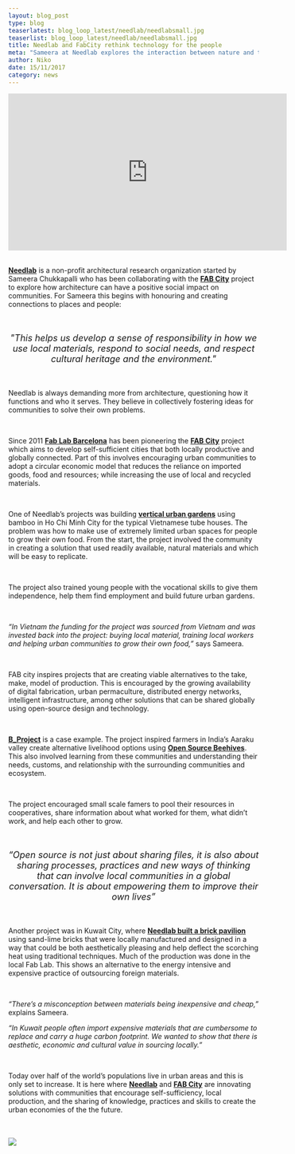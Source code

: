 ```yaml
---
layout: blog_post
type: blog
teaserlatest: blog_loop_latest/needlab/needlabsmall.jpg
teaserlist: blog_loop_latest/needlab/needlabsmall.jpg
title: Needlab and FabCity rethink technology for the people
meta: "Sameera at Needlab explores the interaction between nature and technology, between traditional craftsmanship and digital fabrication in empowering communities."
author: Niko
date: 15/11/2017 
category: news
---
```


<iframe width="560" height="315" src="https://www.youtube.com/embed/hFul3QGqmDk?rel=0" frameborder="0" allowfullscreen></iframe>
<br><br>

<p><strong><a href="http://www.needlab.org/" target="blank">Needlab</a></strong> is a non-profit architectural research organization started by Sameera Chukkapalli who has been collaborating with the <strong><a href="http://fab.city/about/" target="blank">FAB City</a></strong> project to explore how architecture can have a positive social impact on communities. For Sameera this begins with honouring and creating connections to places and people:</p>

<br>

<p style="font-size:18px;text-align:center;"><em>"This helps us develop a sense of responsibility in how we use local materials, respond to social needs, and respect cultural heritage and the environment."</em></p>

<br>

<p>Needlab is always demanding more from architecture, questioning how it functions and who it serves. They believe in collectively fostering ideas for communities to solve their own problems.</p>

<br>

<p>Since 2011 <strong><a href="http://fablabbcn.org/" target="blank">Fab Lab Barcelona</a></strong> has been pioneering the <strong><a href="http://fab.city/" target="blank">FAB City</a></strong> project which aims to develop self-sufficient cities that both locally productive and globally connected. Part of this involves encouraging urban communities to adopt a circular economic model that reduces the reliance on imported goods, food and resources; while increasing the use of local and recycled materials.</p>

<br>

<p>One of Needlab’s projects was building <strong><a href="https://tuoitre.vn/nha-rau-bang-tre-va-co-tranh-giua-sai-gon-cua-co-gai-an-20170917153840948.htm" target="blank">vertical urban gardens</a></strong> using bamboo in Ho Chi Minh City for the typical Vietnamese tube houses. The problem was how to make use of extremely limited urban spaces for people to grow their own food. From the start, the project involved the community in creating a solution that used readily available, natural materials and which will be easy to replicate.</p>

<br>

<p>The project also trained young people with the vocational skills to give them independence, help them find employment and build future urban gardens.</p>

<br>

<p><em>“In Vietnam the funding for the project was sourced from Vietnam and was invested back into the project: buying local material, training local workers and helping urban communities to grow their own food,”</em> says Sameera.</p>

<br>

<p>FAB city inspires projects that are creating viable alternatives to the take, make, model of production. This is encouraged by the growing availability of digital fabrication, urban permaculture, distributed energy networks, intelligent infrastructure, among other solutions that can be shared globally using open-source design and technology.</p>

<br>

<p><strong><a href="http://fablabbcn.org/news/2017/08/28/B_project.html" target="blank">B_Project</a></strong> is a case example. The project inspired farmers in India’s Aaraku valley create alternative livelihood options using <strong><a href="https://www.osbeehives.com/" target="blank">Open Source Beehives</a></strong>. This also involved learning from these communities and understanding their needs, customs, and relationship with the surrounding communities and ecosystem.</p>

<br>

<p>The project encouraged small scale famers to pool their resources in cooperatives, share information about what worked for them, what didn’t work, and help each other to grow.</p>

<br>

<p style="font-size:18px;text-align:center;"><em>“Open source is not just about sharing files, it is also about sharing processes, practices and new ways of thinking that can involve local communities in a global conversation. It is about empowering them to improve their own lives”</em></p>

<br>

<p>Another project was in Kuwait City, where <strong><a href="http://www.needlab.org/needlab_kuwait-matters" target="blank">Needlab built a brick pavilion</a></strong> using sand-lime bricks that were locally manufactured and designed in a way that could be both aesthetically pleasing and help deflect the scorching heat using traditional techniques. Much of the production was done in the local Fab Lab. This shows an alternative to the energy intensive and expensive practice of outsourcing foreign materials.
</p>

<br>

<p><em>“There’s a misconception between materials being inexpensive and cheap,” </em>explains Sameera.</p>

<p><em>“In Kuwait people often import expensive materials that are cumbersome to replace and carry a huge carbon footprint. We wanted to show that there is aesthetic, economic and cultural value in sourcing locally.” </em></p>

<br>

<p>Today over half of the world’s populations live in urban areas and this is only set to increase. It is here where <strong><a href="http://www.needlab.org/" target="blank">Needlab</a></strong> and <strong><a href="http://fab.city/about/" target="blank">FAB City</a></strong> are innovating solutions with communities that encourage self-sufficiency, local production, and the sharing of knowledge, practices and skills to create the urban economies of the the future.</p><br><br>

<img src= "http://www.fablabbcn.org/img/blog/blog_loop_latest/needlab/needlabs1.jpg" align="middle"> 
<br>

